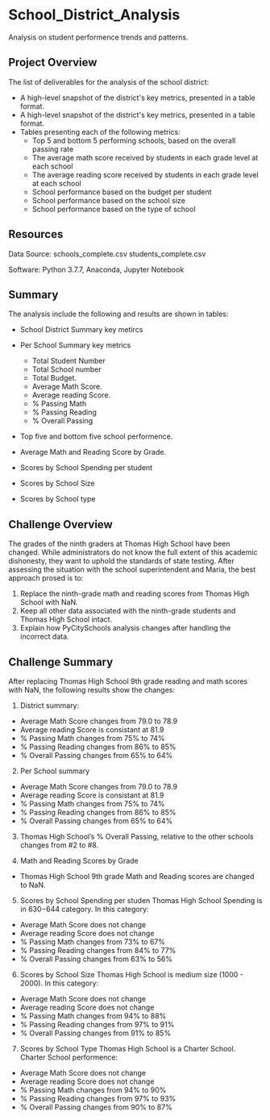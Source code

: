 # School_District_Analysis
Analysis on student performence trends and patterns.

## Project Overview

The list of deliverables for the analysis of the school district: 

- A high-level snapshot of the district's key metrics, presented in a table format.
- A high-level snapshot of the district's key metrics, presented in a table format.
- Tables presenting each of the following metrics: 
  - Top 5 and bottom 5 performing schools, based on the overall passing rate
  - The average math score received by students in each grade level at each school
  - The average reading score received by students in each grade level at each school
  - School performance based on the budget per student
  - School performance based on the school size 
  - School performance based on the type of school

## Resources
Data Source: schools_complete.csv
             students_complete.csv

Software: Python 3.7.7, 
Anaconda, Jupyter Notebook

## Summary

The analysis include the following and results are shown in tables:

- School District Summary key metircs
- Per School Summary key metrics
  - Total Student Number
  - Total School number
  - Total Budget. 
  - Average Math Score.
  - Average reading Score.
  - % Passing Math
  - % Passing Reading
  - % Overall Passing

- Top five and bottom five school performence.
- Average Math and Reading Score by Grade.
- Scores by School Spending per student
- Scores by School Size
- Scores by School type
  
## Challenge Overview

The grades of the ninth graders at Thomas High School have been changed. While administrators do not know the full extent of this academic dishonesty, they want to uphold the standards of state testing. After assessing the situation with the school superintendent and Maria, the best approach prosed is to:

1. Replace the ninth-grade math and reading scores from Thomas High School with NaN.
2. Keep all other data associated with the ninth-grade students and Thomas High School intact.
3. Explain how PyCitySchools analysis changes after handling the incorrect data.

## Challenge Summary

After replacing Thomas High School 9th grade reading and math scores with NaN, the following results show the changes:

1. District summary: 

  - Average Math Score changes from 79.0 to 78.9
  - Average reading Score is consistant at 81.9
  - % Passing Math changes from 75% to 74%
  - % Passing Reading changes from 86% to 85%
  - % Overall Passing changes from 65% to 64% 

2. Per School summary

  - Average Math Score changes from 79.0 to 78.9
  - Average reading Score is consistant at 81.9
  - % Passing Math changes from 75% to 74%
  - % Passing Reading changes from 86% to 85%
  - % Overall Passing changes from 65% to 64% 
  
3. Thomas High School’s % Overall Passing, relative to the other schools changes from #2 to #8.

4. Math and Reading Scores by Grade
  - Thomas High School 9th grade Math and Reading scores are changed to NaN.
  
5. Scores by School Spending per studen
   Thomas High School Spending is in $630 -$644 category. In this category:
  - Average Math Score does not change
  - Average reading Score does not change 
  - % Passing Math changes from 73% to 67%
  - % Passing Reading changes from 84% to 77%
  - % Overall Passing changes from 63% to 56%

6. Scores by School Size
   Thomas High School is medium size (1000 - 2000). In this category:
   
  - Average Math Score does not change
  - Average reading Score does not change 
  - % Passing Math changes from 94% to 88%
  - % Passing Reading changes from 97% to 91%
  - % Overall Passing changes from 91% to 85%

7. Scores by School Type
   Thomas High School is a Charter School. Charter School performence:

  - Average Math Score does not change
  - Average reading Score does not change 
  - % Passing Math changes from 94% to 90%
  - % Passing Reading changes from 97% to 93%
  - % Overall Passing changes from 90% to 87%
